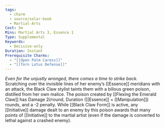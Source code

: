 ```yaml
---
tags:
  - charm
  - source/solar-book
  - Martial-Arts
Cost: 5m
Mins: Martial Arts 3, Essence 1
Type: Supplemental
Keywords:
  - Decisive-only
Duration: Instant
Prerequisite Charms:
  - "[[Open Palm Caress]]"
  - "[[Torn Lotus Defense]]"
---
```

*Even for the unjustly wronged, there comes a time to strike back.*
Scratching over the invisible lines of her enemy’s [[Essence]] meridians with an attack, the Black Claw stylist taints them with a bilious green poison, distilled from her own malice. The poison created by [[Flexing the Emerald Claw]] has Damage 2i/round, Duration ([[Essence]] + [[Manipulation]]) rounds, and a -2 penalty. While [[Black Claw Form]] is active, any [[Initiative]] damage dealt to an enemy by this poison awards that many points of [[Initiative]] to the martial artist (even if the damage is converted to lethal against a crashed enemy).